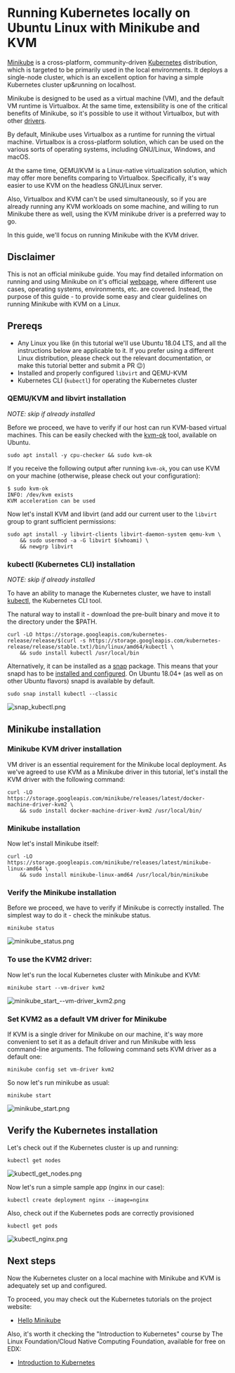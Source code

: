 Running Kubernetes locally on Ubuntu Linux with Minikube and KVM
================================================================

[Minikube](https://github.com/kubernetes/minikube) is a cross-platform, community-driven [Kubernetes](https://kubernetes.io/) distribution, which is targeted to be primarily used in the local environments. It deploys a single-node cluster, which is an excellent option for having a simple Kubernetes cluster up&running on localhost.

Minikube is designed to be used as a virtual machine (VM), and the default VM runtime is Virtualbox. At the same time, extensibility is one of the critical benefits of Minikube, so it's possible to use it without Virtualbox, but with other [drivers](https://github.com/kubernetes/minikube/blob/master/docs/drivers.md).

By default, Minikube uses Virtualbox as a runtime for running the virtual machine. Virtualbox is a cross-platform solution, which can be used on the various sorts of operating systems, including GNU/Linux, Windows, and macOS.

At the same time, QEMU/KVM is a Linux-native virtualization solution, which may offer more benefits comparing to Virtualbox. Specifically, it's way easier to use KVM on the headless GNU/Linux server.

Also, Virtualbox and KVM can't be used simultaneously, so if you are already running any KVM workloads on some machine, and willing to run Minikube there as well, using the KVM minikube driver is a preferred way to go.

In this guide, we'll focus on running Minikube with the KVM driver.

Disclaimer
----------

This is not an official minikube guide. You may find detailed information on running and using Minikube on it's official [webpage](https://github.com/kubernetes/minikube/blob/master/docs/drivers.md), where different use cases, operating systems, environments, etc. are covered. Instead, the purpose of this guide - to provide some easy and clear guidelines on running Minikube with KVM on a Linux.

Prereqs
-------

-	Any Linux you like (in this tutorial we'll use Ubuntu 18.04 LTS, and all the instructions below are applicable to it. If you prefer using a different Linux distribution, please check out the relevant documentation, or make this tutorial better and submit a PR :wink:)
-	Installed and properly configured `libvirt` and QEMU-KVM
-	Kubernetes CLI (`kubectl`) for operating the Kubernetes cluster

### QEMU/KVM and libvirt installation

*NOTE: skip if already installed*

Before we proceed, we have to verify if our host can run KVM-based virtual machines. This can be easily checked with the [kvm-ok](https://manpages.ubuntu.com/manpages/bionic/man1/kvm-ok.1.html) tool, available on Ubuntu.

```shell
sudo apt install -y cpu-checker && sudo kvm-ok
```

If you receive the following output after running `kvm-ok`, you can use KVM on your machine (otherwise, please check out your configuration):

```shell
$ sudo kvm-ok
INFO: /dev/kvm exists
KVM acceleration can be used
```

Now let's install KVM and libvirt (and add our current user to the `libvirt` group to grant sufficient permissions:

```shell
sudo apt install -y libvirt-clients libvirt-daemon-system qemu-kvm \
    && sudo usermod -a -G libvirt $(whoami) \
    && newgrp libvirt
```

### kubectl (Kubernetes CLI) installation

*NOTE: skip if already installed*

To have an ability to manage the Kubernetes cluster, we have to install [kubectl](https://kubernetes.io/docs/reference/kubectl/overview/), the Kubernetes CLI tool.

The natural way to install it - download the pre-built binary and move it to the directory under the \$PATH.

```shell
curl -LO https://storage.googleapis.com/kubernetes-release/release/$(curl -s https://storage.googleapis.com/kubernetes-release/release/stable.txt)/bin/linux/amd64/kubectl \
    && sudo install kubectl /usr/local/bin
```

Alternatively, it can be installed as a [snap](https://snapcraft.io/) package. This means that your snapd has to be [installed and configured](https://docs.snapcraft.io/installing-snapd/6735). On Ubuntu 18.04+ (as well as on other Ubuntu flavors) snapd is available by default.

```shell
sudo snap install kubectl --classic
```

![snap_kubectl.png](https://raw.githubusercontent.com/idvoretskyi/minikube-kvm/master/images/snap_kubectl.png?raw=true "Installing kubectl with snap")

Minikube installation
---------------------

### Minikube KVM driver installation

VM driver is an essential requirement for the Minikube local deployment. As we've agreed to use KVM as a Minikube driver in this tutorial, let's install the KVM driver with the following command:

```shell
curl -LO https://storage.googleapis.com/minikube/releases/latest/docker-machine-driver-kvm2 \
    && sudo install docker-machine-driver-kvm2 /usr/local/bin/
```

### Minikube installation

Now let's install Minikube itself:

```shell
curl -LO https://storage.googleapis.com/minikube/releases/latest/minikube-linux-amd64 \
    && sudo install minikube-linux-amd64 /usr/local/bin/minikube
```

### Verify the Minikube installation

Before we proceed, we have to verify if Minikube is correctly installed. The simplest way to do it - check the minikube status.

```shell
minikube status
```

![minikube_status.png](/images/minikube_status.png?raw=true "Minikube status")

### To use the KVM2 driver:

Now let's run the local Kubernetes cluster with Minikube and KVM:

```shell
minikube start --vm-driver kvm2
```

![minikube_start_--vm-driver_kvm2.png](/images/minikube_start_--vm-driver_kvm2.png?raw=true "Minikube start with kvm2 driver")

### Set KVM2 as a default VM driver for Minikube

If KVM is a single driver for Minikube on our machine, it's way more convenient to set it as a default driver and run Minikube with less command-line arguments. The following command sets KVM driver as a default one:

```shell
minikube config set vm-driver kvm2
```

So now let's run minikube as usual:

```shell
minikube start
```

![minikube_start.png](/images/minikube_start.png?raw=true "Minikube start with kvm2 driver as a default one")


Verify the Kubernetes installation
----------------------------------

Let's check out if the Kubernetes cluster is up and running:

```shell
kubectl get nodes
```

![kubectl_get_nodes.png](/images/kubectl_get_nodes.png?raw=true "kubectl_get_nodes")

Now let's run a simple sample app (nginx in our case):

```shell
kubectl create deployment nginx --image=nginx
```

Also, check out if the Kubernetes pods are correctly provisioned

```shell
kubectl get pods
```

![kubectl_nginx.png](/images/kubectl_nginx.png?raw=true "kubectl_nginx.png")

Next steps
----------

Now the Kubernetes cluster on a local machine with Minikube and KVM is adequately set up and configured.

To proceed, you may check out the Kubernetes tutorials on the project website:

-	[Hello Minikube](https://kubernetes.io/docs/tutorials/hello-minikube/)

Also, it's worth it checking the "Introduction to Kubernetes" course by The Linux Foundation/Cloud Native Computing Foundation, available for free on EDX:

-	[Introduction to Kubernetes](https://www.edx.org/course/introduction-to-kubernetes#)

